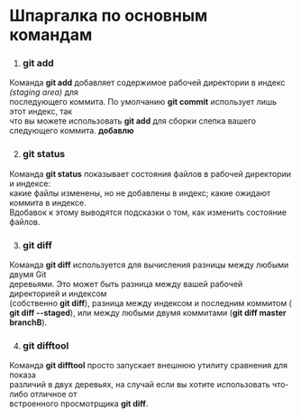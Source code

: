 # Шпаргалка по основным командам  
1. ### **git add**  

Команда **git add** добавляет содержимое рабочей директории в индекс *(staging area)* для  
последующего коммита. По умолчанию **git commit** использует лишь этот индекс, так  
что вы можете использовать **git add** для сборки слепка вашего следующего коммита.
**добавлю**

2. ### **git status**

Команда **git status** показывает состояния файлов в рабочей директории и индексе:  
какие файлы изменены, но не добавлены в индекс; какие ожидают коммита в индексе.  
Вдобавок к этому выводятся подсказки о том, как изменить состояние файлов.  

3. ### **git diff**

Команда **git diff** используется для вычисления разницы между любыми двумя Git  
деревьями. Это может быть разница между вашей рабочей директорией и индексом  
(собственно **git diff**), разница между индексом и последним коммитом (  
**git diff --staged**), или между любыми двумя коммитами (**git diff master branchB**).

4. ### **git difftool**

Команда **git difftool** просто запускает внешнюю утилиту сравнения для показа  
различий в двух деревьях, на случай если вы хотите использовать что-либо отличное от  
встроенного просмотрщика **git diff**.
